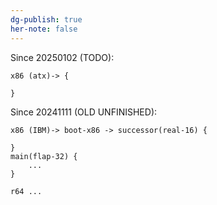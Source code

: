 ```yaml
---
dg-publish: true
her-note: false
---
```


Since 20250102 (TODO):

```
x86 (atx)-> {
	
}

```

Since 20241111 (OLD UNFINISHED):

```
x86 (IBM)-> boot-x86 -> successor(real-16) {
	
}
main(flap-32) { 
	... 
}

r64 ...
```


